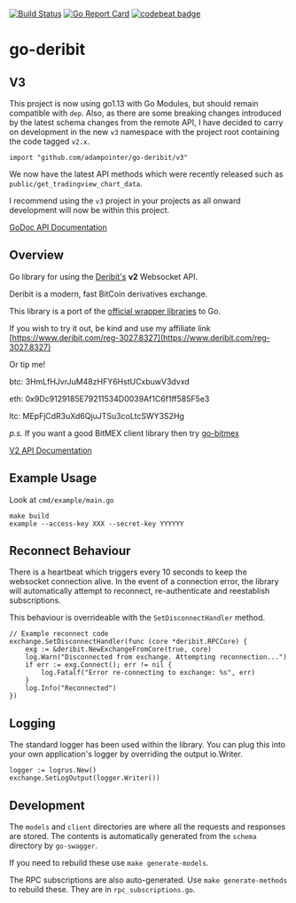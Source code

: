 [![Build Status](https://travis-ci.com/adampointer/go-deribit.svg?branch=master)](https://travis-ci.com/adampointer/go-deribit)  [![Go Report Card](https://goreportcard.com/badge/github.com/adampointer/go-deribit)](https://goreportcard.com/report/github.com/adampointer/go-deribit)  [![codebeat badge](https://codebeat.co/badges/5bf32114-b7e1-4e70-91bf-fae2449fe2cb)](https://codebeat.co/projects/github-com-adampointer-go-deribit-master)

# go-deribit

## V3 

This project is now using go1.13 with Go Modules, but should remain compatible with `dep`. Also, as there are some breaking changes introduced by the latest schema changes from the remote API, I have decided to carry on development in the new `v3` namespace with the project root containing the code tagged `v2.x`.

`import "github.com/adampointer/go-deribit/v3"`

We now have the latest API methods which were recently released such as `public/get_tradingview_chart_data`.

I recommend using the `v3` project in your projects as all onward development will now be within this project.

[GoDoc API Documentation](https://godoc.org/github.com/adampointer/go-deribit/v3)

## Overview

Go library for using the [Deribit's](https://www.deribit.com/reg-3027.8327) **v2** Websocket API. 

Deribit is a modern, fast BitCoin derivatives exchange. 

This library is a port of the [official wrapper libraries](https://github.com/deribit) to Go.

If you wish to try it out, be kind and use my affiliate link [https://www.deribit.com/reg-3027.8327](https://www.deribit.com/reg-3027.8327)

Or tip me!

btc: 3HmLfHJvrJuM48zHFY6HstUCxbuwV3dvxd

eth: 0x9Dc9129185E79211534D0039Af1C6f1ff585F5e3

ltc: MEpFjCdR3uXd6QjuJTSu3coLtcSWY3S2Hg


*p.s.* If you want a good BitMEX client library then try [go-bitmex](https://github.com/adampointer/go-bitmex)

[V2 API Documentation](http://docs.deribit.com/v2/?javascript#deribit-api-v2-0-0)

## Example Usage

Look at `cmd/example/main.go`

```
make build
example --access-key XXX --secret-key YYYYYY
```

## Reconnect Behaviour

There is a heartbeat which triggers every 10 seconds to keep the websocket connection alive. In the event of a connection error, the library will automatically attempt to reconnect, re-authenticate and reestablish subscriptions.

This behaviour is overrideable with the `SetDisconnectHandler` method.

```
// Example reconnect code
exchange.SetDisconnectHandler(func (core *deribit.RPCCore) {
    exg := &deribit.NewExchangeFromCore(true, core)
	log.Warn("Disconnected from exchange. Attempting reconnection...")
	if err := exg.Connect(); err != nil {
		log.Fatalf("Error re-connecting to exchange: %s", err)
	}
	log.Info("Reconnected")
})
```

## Logging

The standard logger has been used within the library. You can plug this into your own application's logger by overriding the output io.Writer.

```
logger := logrus.New()
exchange.SetLogOutput(logger.Writer())
```

## Development

The `models` and `client` directories are where all the requests and responses are stored. The contents is automatically generated from the `schema` directory by `go-swagger`.

If you need to rebuild these use `make generate-models`.

The RPC subscriptions are also auto-generated. Use `make generate-methods` to rebuild these. They are in `rpc_subscriptions.go`.
